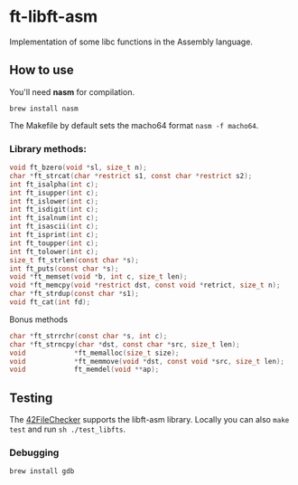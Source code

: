 # ft-libft-asm

Implementation of some libc functions in the Assembly language.

## How to use
You'll need **nasm** for compilation.

`brew install nasm`

The Makefile by default sets the macho64 format `nasm -f macho64`.

### Library methods:
``` c
void ft_bzero(void *sl, size_t n);
char *ft_strcat(char *restrict s1, const char *restrict s2);
int ft_isalpha(int c);
int ft_isupper(int c);
int ft_islower(int c);
int ft_isdigit(int c);
int ft_isalnum(int c);
int ft_isascii(int c);
int ft_isprint(int c);
int ft_toupper(int c);
int ft_tolower(int c);
size_t ft_strlen(const char *s);
int ft_puts(const char *s);
void *ft_memset(void *b, int c, size_t len);
void *ft_memcpy(void *restrict dst, const void *retrict, size_t n);
char *ft_strdup(const char *s1);
void ft_cat(int fd);
```

Bonus methods
``` c
char *ft_strrchr(const char *s, int c);
char *ft_strncpy(char *dst, const char *src, size_t len);
void			*ft_memalloc(size_t size);
void			*ft_memmove(void *dst, const void *src, size_t len);
void			ft_memdel(void **ap);
```

## Testing
The [42FileChecker](https://github.com/jgigault/42FileChecker) supports the libft-asm library.
Locally you can also `make test` and run `sh ./test_libfts`.

### Debugging
`brew install gdb`
